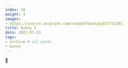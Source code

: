 ```yaml
---
index: 10
weight: 4
images:
- https://source.unsplash.com/random?bunny&1617731381
title: bunny 5
date: 2022-07-23
tags:
- archive # all posts
- bunny
---
```


🐇